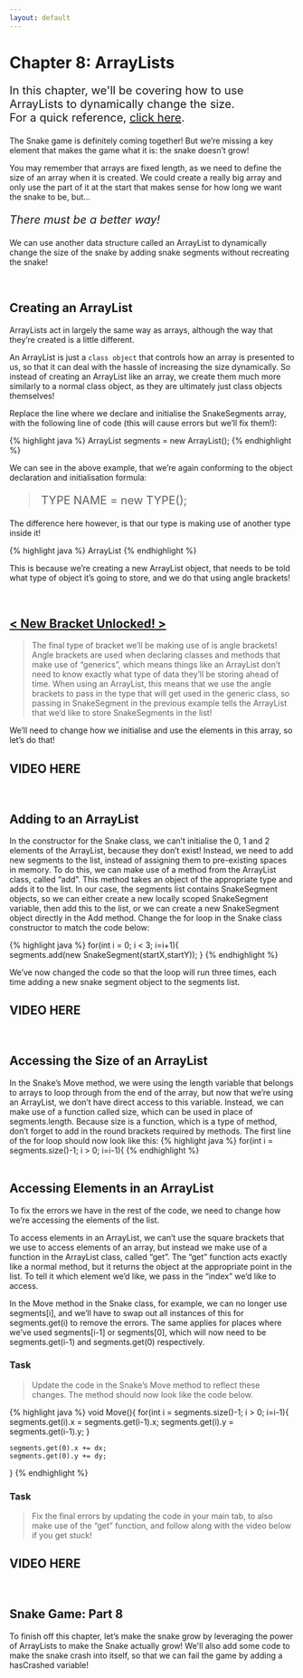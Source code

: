 ```yaml
---
layout: default
---
```


<h1>Chapter 8: ArrayLists</h1>
<p style="font-size:20px">
In this chapter, we'll be covering how to use ArrayLists to dynamically change the size.
<br>
For a quick reference, <a href="../QuickReference/arraylists">click here</a>.
<br></p>

The Snake game is definitely coming together! But we’re missing a key element that makes the game what it is: the snake doesn’t grow!


You may remember that arrays are fixed length, as we need to define the size of an array when it is created. We could create a really big array and only use the part of it at the start that makes sense for how long we want the snake to be, but…

<p style="font-size:20px"><i>There must be a better way!</i></p>


We can use another data structure called an ArrayList to dynamically change the size of the snake by adding snake segments without recreating the snake!

<br>
<h2  id="creating_an_arraylist">Creating an ArrayList</h2>
ArrayLists act in largely the same way as arrays, although the way that they’re created is a little different.


An ArrayList is just a `class object` that controls how an array is presented to us, so that it can deal with the hassle of increasing the size dynamically. So instead of creating an ArrayList like an array, we create them much more similarly to a normal class object, as they are ultimately just class objects themselves!


Replace the line where we declare and initialise the SnakeSegments array, with the following line of code (this will cause errors but we’ll fix them!):

{% highlight java %}
ArrayList<SnakeSegment> segments = new ArrayList<SnakeSegment>();
{% endhighlight %}
<br>

We can see in the above example, that we’re again conforming to the object declaration and initialisation formula:

<blockquote style="font-size:20px">TYPE NAME = new TYPE();</blockquote>


The difference here however, is that our type is making use of another type inside it!

{% highlight java %}
ArrayList<SnakeSegment>
{% endhighlight %}
<br>

This is because we’re creating a new ArrayList object, that needs to be told what type of object it’s going to store, and we do that using angle brackets!

<br>
<h2><a href="../Extras/Brackets">< New Bracket Unlocked! ></a></h2>
<blockquote>
The final type of bracket we’ll be making use of is angle brackets! Angle brackets are used when declaring classes and methods that make use of “generics”, which means things like an ArrayList don’t need to know exactly what type of data they’ll be storing ahead of time. When using an ArrayList, this means that we use the angle brackets to pass in the type that will get used in the generic class, so passing in SnakeSegment in the previous example tells the ArrayList that we’d like to store SnakeSegments in the list!
</blockquote>

We’ll need to change how we initialise and use the elements in this array, so let’s do that!

<h2>VIDEO HERE</h2>

<br>
<h2  id="adding_to_an_arraylist">Adding to an ArrayList</h2>
In the constructor for the Snake class, we can’t initialise the 0, 1 and 2 elements of the ArrayList, because they don’t exist! Instead, we need to add new segments to the list, instead of assigning them to pre-existing spaces in memory.
To do this, we can make use of a method from the ArrayList class, called “add”. This method takes an object of the appropriate type and adds it to the list.
In our case, the segments list contains SnakeSegment objects, so we can either create a new locally scoped SnakeSegment variable, then add this to the list, or we can create a new SnakeSegment object directly in the Add method.
Change the for loop in the Snake class constructor to match the code below:

{% highlight java %}
for(int i = 0; i < 3; i=i+1){    
      segments.add(new SnakeSegment(startX,startY));
    }
{% endhighlight %}
<br>

We’ve now changed the code so that the loop will run three times, each time adding a new snake segment object to the segments list.

<h2>VIDEO HERE</h2>


<br>
<h2  id="accessing_the_size_of_an_arraylist">Accessing the Size of an ArrayList</h2>
In the Snake’s Move method, we were using the length variable that belongs to arrays to loop through from the end of the array, but now that we’re using an ArrayList, we don’t have direct access to this variable. Instead, we can make use of a function called size, which can be used in place of segments.length. Because size is a function, which is a type of method, don’t forget to add in the round brackets required by methods. The first line of the for loop should now look like this:
{% highlight java %}
    for(int i = segments.size()-1; i > 0; i=i-1){
{% endhighlight %}
<br>

<br>
<h2  id="accessing_elements_in_an_arraylist">Accessing Elements in an ArrayList</h2>
To fix the errors we have in the rest of the code, we need to change how we’re accessing the elements of the list.


To access elements in an ArrayList, we can’t use the square brackets that we use to access elements of an array, but instead we make use of a function in the ArrayList class, called “get”. The “get” function acts exactly like a normal method, but it returns the object at the appropriate point in the list. To tell it which element we’d like, we pass in the “index” we’d like to access.


In the Move method in the Snake class, for example, we can no longer use segments[i], and we’ll have to swap out all instances of this for segments.get(i) to remove the errors. The same applies for places where we’ve used segments[i-1] or segments[0], which will now need to be segments.get(i-1) and segments.get(0) respectively.

<h3>Task</h3>
<blockquote>Update the code in the Snake’s Move method to reflect these changes. The method should now look like the code below.</blockquote>

{% highlight java %}
void Move(){
    for(int i = segments.size()-1; i > 0; i=i-1){
      segments.get(i).x = segments.get(i-1).x;
      segments.get(i).y = segments.get(i-1).y;
    }
    
    segments.get(0).x += dx;
    segments.get(0).y += dy;
  }
{% endhighlight %}
<br>

<h3>Task</h3>
<blockquote>Fix the final errors by updating the code in your main tab, to also make use of the “get” function, and follow along with the video below if you get stuck!</blockquote>

<h2>VIDEO HERE</h2>


<br>
<h2 id="snake_video">Snake Game: Part 8</h2>
To finish off this chapter, let’s make the snake grow by leveraging the power of ArrayLists to make the Snake actually grow! We'll also add some code to make the snake crash into itself, so that we can fail the game by adding a hasCrashed variable!
<div style="display: flex; justify-content: center; align-items: center; height: 100%;">
  <video width="600" controls style="max-width: 100%;">
    <source src="{{ site.baseurl }}/Videos/SnakeChapter8.mp4" type="video/mp4">
    Your browser does not support the video tag.
  </video>
</div>

<br>
<h2>Summary</h2>
This chapter covers the use of ArrayLists. Make sure to go back over the chapter if you're unsure at all on how to implement any of the content we've covered.


<br>
<h2>Explore</h2>
<ul>
    <li><h3><a href="../Extras/Switch_Statements">To run different code when a variable is set to different values do I have to use a massive set of if/else statements?</a></h3></li>
</ul>

<p style="font-size: 30px; text-align: right;"><a href="./functions">Chapter 9 >></a></p>

<br>
<br>
<br>

	{% include quiz_script.html %}